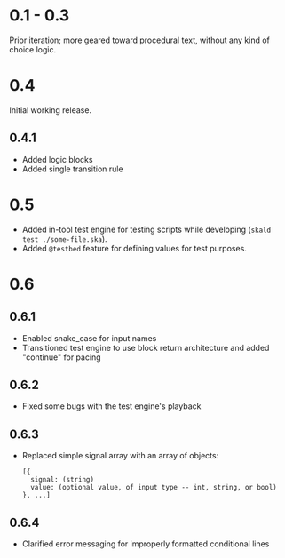# 0.1 - 0.3

Prior iteration; more geared toward procedural text, without any kind of choice logic. 

# 0.4

Initial working release.

## 0.4.1

- Added logic blocks
- Added single transition rule

# 0.5

- Added in-tool test engine for testing scripts while developing (`skald test ./some-file.ska`).
- Added `@testbed` feature for defining values for test purposes.

# 0.6

## 0.6.1

- Enabled snake_case for input names
- Transitioned test engine to use block return architecture and added "continue" for pacing

## 0.6.2

- Fixed some bugs with the test engine's playback

## 0.6.3

- Replaced simple signal array with an array of objects:
  ```
  [{
    signal: (string)
    value: (optional value, of input type -- int, string, or bool)
  }, ...]
  ```

## 0.6.4

- Clarified error messaging for improperly formatted conditional lines